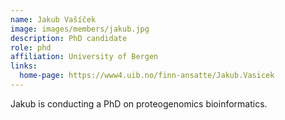 ```yaml
---
name: Jakub Vašíček
image: images/members/jakub.jpg
description: PhD candidate
role: phd
affiliation: University of Bergen
links:
  home-page: https://www4.uib.no/finn-ansatte/Jakub.Vasicek
---
```


Jakub is conducting a PhD on proteogenomics bioinformatics.
